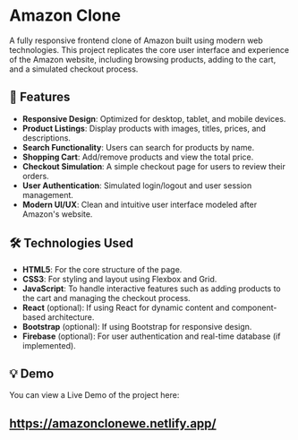 # Amazon Clone

A fully responsive frontend clone of Amazon built using modern web technologies. This project replicates the core user interface and experience of the Amazon website, including browsing products, adding to the cart, and a simulated checkout process.

## 🚀 Features

- **Responsive Design**: Optimized for desktop, tablet, and mobile devices.
- **Product Listings**: Display products with images, titles, prices, and descriptions.
- **Search Functionality**: Users can search for products by name.
- **Shopping Cart**: Add/remove products and view the total price.
- **Checkout Simulation**: A simple checkout page for users to review their orders.
- **User Authentication**: Simulated login/logout and user session management.
- **Modern UI/UX**: Clean and intuitive user interface modeled after Amazon's website.

## 🛠 Technologies Used

- **HTML5**: For the core structure of the page.
- **CSS3**: For styling and layout using Flexbox and Grid.
- **JavaScript**: To handle interactive features such as adding products to the cart and managing the checkout process.
- **React** (optional): If using React for dynamic content and component-based architecture.
- **Bootstrap** (optional): If using Bootstrap for responsive design.
- **Firebase** (optional): For user authentication and real-time database (if implemented).

## 💡 Demo

You can view a Live Demo of the project here:  
## https://amazonclonewe.netlify.app/


